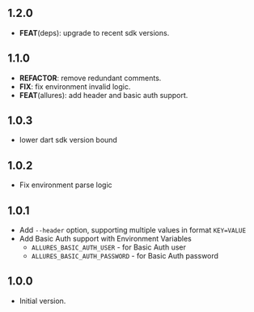 ## 1.2.0

 - **FEAT**(deps): upgrade to recent sdk versions.

## 1.1.0

 - **REFACTOR**: remove redundant comments.
 - **FIX**: fix environment invalid logic.
 - **FEAT**(allures): add header and basic auth support.

## 1.0.3

- lower dart sdk version bound

## 1.0.2

- Fix environment parse logic

## 1.0.1

- Add `--header` option, supporting multiple values in format `KEY=VALUE`
- Add Basic Auth support with Environment Variables
    - `ALLURES_BASIC_AUTH_USER` - for Basic Auth user
    - `ALLURES_BASIC_AUTH_PASSWORD` - for Basic Auth password

## 1.0.0

- Initial version.
